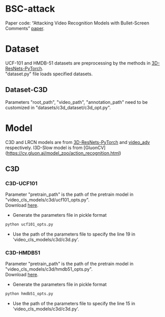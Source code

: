 # BSC-attack
Paper code: “Attacking Video Recognition Models with Bullet-Screen Comments” [paper](https://arxiv.org/pdf/2110.15629.pdf).

# Dataset
UCF-101 and HMDB-51 datasets are preprocessing by the methods in [3D-ResNets-PyTorch](https://github.com/kenshohara/3D-ResNets-PyTorch).  
"dataset.py" file loads specified datasets.
## Dataset-C3D
Parameters "root_path", "video_path", "annotation_path" need to be customized in "datasets/c3d_dataset/c3d_opt.py".

# Model
C3D and LRCN models are from [3D-ResNets-PyTorch](https://github.com/kenshohara/3D-ResNets-PyTorch) and [video_adv](https://github.com/yanhui002/video_adv/tree/master/models/inception) respectively. I3D-Slow model is from [GluonCV]
(https://cv.gluon.ai/model_zoo/action_recognition.html)

## C3D
### C3D-UCF101
Parameter "pretrain_path" is the path of the pretrain model in "video_cls_models/c3d/ucf101_opts.py".    
Download [here](https://drive.google.com/open?id=1DmI6QBrh7xhme0jOL-3nEutJzesHZTqp).
* Generate the parameters file in pickle format
```bash
python ucf101_opts.py
```
* Use the path of the parameters file to specify the line 19 in 'video_cls_models/c3d/c3d.py'.
### C3D-HMDB51
Parameter "pretrain_path" is the path of the pretrain model in "video_cls_models/c3d/hmdb51_opts.py".  
Download [here](https://drive.google.com/open?id=1GWP0bAff6H6cE85J6Dz52in6JGv7QZ_u).
* Generate the parameters file in pickle format
```bash
python hmdb51_opts.py
```
* Use the path of the parameters file to specify the line 15 in 'video_cls_models/c3d/c3d.py'.

